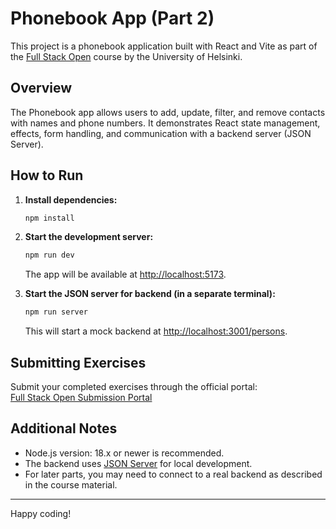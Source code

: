 # Phonebook App (Part 2)

This project is a phonebook application built with React and Vite as part of the [Full Stack Open](https://fullstackopen.com/) course by the University of Helsinki.

## Overview

The Phonebook app allows users to add, update, filter, and remove contacts with names and phone numbers. It demonstrates React state management, effects, form handling, and communication with a backend server (JSON Server).

## How to Run

1. **Install dependencies:**

    ```sh
    npm install
    ```

2. **Start the development server:**

    ```sh
    npm run dev
    ```

    The app will be available at [http://localhost:5173](http://localhost:5173).

3. **Start the JSON server for backend (in a separate terminal):**

    ```sh
    npm run server
    ```

    This will start a mock backend at [http://localhost:3001/persons](http://localhost:3001/persons).

## Submitting Exercises

Submit your completed exercises through the official portal:  
[Full Stack Open Submission Portal](https://studies.cs.helsinki.fi/stats/courses/fullstackopen/submissions)

## Additional Notes

- Node.js version: 18.x or newer is recommended.
- The backend uses [JSON Server](https://github.com/typicode/json-server) for local development.
- For later parts, you may need to connect to a real backend as described in the course material.

---

Happy coding!